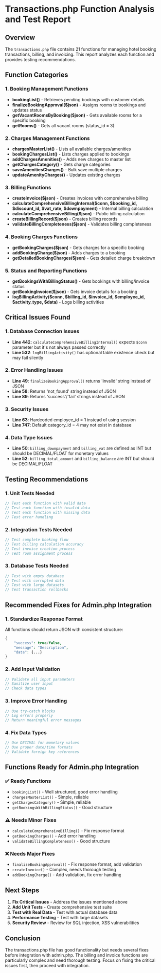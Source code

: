 # Transactions.php Function Analysis and Test Report

## Overview
The `transactions.php` file contains 21 functions for managing hotel booking transactions, billing, and invoicing. This report analyzes each function and provides testing recommendations.

## Function Categories

### 1. Booking Management Functions
- **bookingList()** - Retrieves pending bookings with customer details
- **finalizeBookingApproval($json)** - Assigns rooms to bookings and updates status
- **getVacantRoomsByBooking($json)** - Gets available rooms for a specific booking
- **getRooms()** - Gets all vacant rooms (status_id = 3)

### 2. Charges Management Functions
- **chargesMasterList()** - Lists all available charges/amenities
- **bookingChargesList()** - Lists charges applied to bookings
- **addChargesAmenities()** - Adds new charges to master list
- **getChargesCategory()** - Gets charge categories
- **saveAmenitiesCharges()** - Bulk save multiple charges
- **updateAmenityCharges()** - Updates existing charges

### 3. Billing Functions
- **createInvoice($json)** - Creates invoices with comprehensive billing
- **calculateComprehensiveBillingInternal($conn, $booking_id, $discount_id, $vat_rate, $downpayment)** - Internal billing calculation
- **calculateComprehensiveBilling($json)** - Public billing calculation
- **createBillingRecord($json)** - Creates billing records
- **validateBillingCompleteness($json)** - Validates billing completeness

### 4. Booking Charges Functions
- **getBookingCharges($json)** - Gets charges for a specific booking
- **addBookingCharge($json)** - Adds charges to a booking
- **getDetailedBookingCharges($json)** - Gets detailed charge breakdown

### 5. Status and Reporting Functions
- **getBookingsWithBillingStatus()** - Gets bookings with billing/invoice status
- **getBookingInvoice($json)** - Gets invoice details for a booking
- **logBillingActivity($conn, $billing_id, $invoice_id, $employee_id, $activity_type, $data)** - Logs billing activities

## Critical Issues Found

### 1. Database Connection Issues
- **Line 442**: `calculateComprehensiveBillingInternal()` expects `$conn` parameter but it's not always passed correctly
- **Line 532**: `logBillingActivity()` has optional table existence check but may fail silently

### 2. Error Handling Issues
- **Line 49**: `finalizeBookingApproval()` returns 'invalid' string instead of JSON
- **Line 58**: Returns 'not_found' string instead of JSON
- **Line 89**: Returns 'success'/'fail' strings instead of JSON

### 3. Security Issues
- **Line 63**: Hardcoded employee_id = 1 instead of using session
- **Line 747**: Default category_id = 4 may not exist in database

### 4. Data Type Issues
- **Line 50**: `billing_downpayment` and `billing_vat` are defined as INT but should be DECIMAL/FLOAT for monetary values
- **Line 52**: `billing_total_amount` and `billing_balance` are INT but should be DECIMAL/FLOAT

## Testing Recommendations

### 1. Unit Tests Needed
```php
// Test each function with valid data
// Test each function with invalid data
// Test each function with missing data
// Test error handling
```

### 2. Integration Tests Needed
```php
// Test complete booking flow
// Test billing calculation accuracy
// Test invoice creation process
// Test room assignment process
```

### 3. Database Tests Needed
```php
// Test with empty database
// Test with corrupted data
// Test with large datasets
// Test transaction rollbacks
```

## Recommended Fixes for Admin.php Integration

### 1. Standardize Response Format
All functions should return JSON with consistent structure:
```php
{
    "success": true/false,
    "message": "Description",
    "data": {...}
}
```

### 2. Add Input Validation
```php
// Validate all input parameters
// Sanitize user input
// Check data types
```

### 3. Improve Error Handling
```php
// Use try-catch blocks
// Log errors properly
// Return meaningful error messages
```

### 4. Fix Data Types
```php
// Use DECIMAL for monetary values
// Use proper date/time formats
// Validate foreign key references
```

## Functions Ready for Admin.php Integration

### ✅ Ready Functions
- `bookingList()` - Well structured, good error handling
- `chargesMasterList()` - Simple, reliable
- `getChargesCategory()` - Simple, reliable
- `getBookingsWithBillingStatus()` - Good structure

### ⚠️ Needs Minor Fixes
- `calculateComprehensiveBilling()` - Fix response format
- `getBookingCharges()` - Add error handling
- `validateBillingCompleteness()` - Good structure

### ❌ Needs Major Fixes
- `finalizeBookingApproval()` - Fix response format, add validation
- `createInvoice()` - Complex, needs thorough testing
- `addBookingCharge()` - Add validation, fix error handling

## Next Steps

1. **Fix Critical Issues** - Address the issues mentioned above
2. **Add Unit Tests** - Create comprehensive test suite
3. **Test with Real Data** - Test with actual database data
4. **Performance Testing** - Test with large datasets
5. **Security Review** - Review for SQL injection, XSS vulnerabilities

## Conclusion

The transactions.php file has good functionality but needs several fixes before integration with admin.php. The billing and invoice functions are particularly complex and need thorough testing. Focus on fixing the critical issues first, then proceed with integration.
